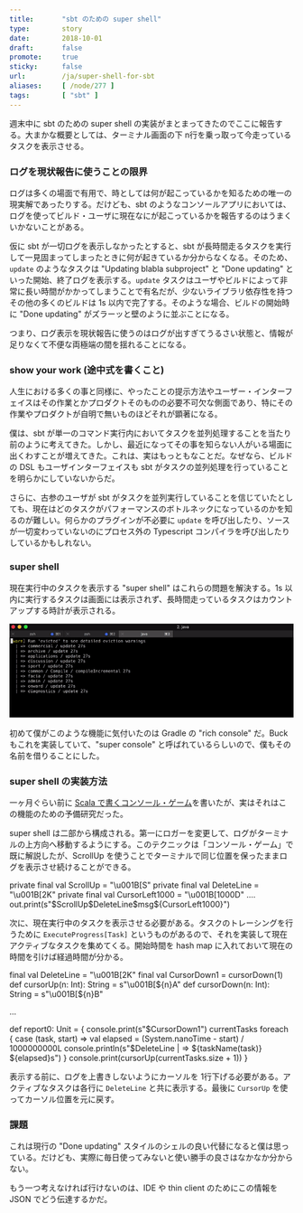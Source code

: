 ```yaml
---
title:       "sbt のための super shell"
type:        story
date:        2018-10-01
draft:       false
promote:     true
sticky:      false
url:         /ja/super-shell-for-sbt
aliases:     [ /node/277 ]
tags:        [ "sbt" ]
---
```


週末中に sbt のための super shell の実装がまとまってきたのでここに報告する。大まかな概要としては、ターミナル画面の下 n行を乗っ取って今走っているタスクを表示させる。

### ログを現状報告に使うことの限界

ログは多くの場面で有用で、時としては何が起こっているかを知るための唯一の現実解であったりする。だけども、sbt のようなコンソールアプリにおいては、ログを使ってビルド・ユーザに現在なにが起こっているかを報告するのはうまくいかないことがある。

仮に sbt が一切ログを表示しなかったとすると、sbt が長時間走るタスクを実行して一見固まってしまったときに何が起きているか分からなくなる。そのため、`update` のようなタスクは "Updating blabla subproject" と "Done updating" といった開始、終了ログを表示する。`update` タスクはユーザやビルドによって非常に長い時間がかかってしまうことで有名だが、少ないライブラリ依存性を持つその他の多くのビルドは 1s 以内で完了する。そのような場合、ビルドの開始時に "Done updating" がズラーッと壁のように並ぶことになる。

つまり、ログ表示を現状報告に使うのはログが出すぎてうるさい状態と、情報が足りなくて不便な両極端の間を揺れることになる。

### show your work (途中式を書くこと)

人生における多くの事と同様に、やったことの提示方法やユーザー・インターフェイスはその作業とかプロダクトそのものの必要不可欠な側面であり、特にその作業やプロダクトが自明で無いものほどそれが顕著になる。

僕は、sbt が単一のコマンド実行内においてタスクを並列処理することを当たり前のように考えてきた。しかし、最近になってその事を知らない人がいる場面に出くわすことが増えてきた。これは、実はもっともなことだ。なぜなら、ビルドの DSL もユーザインターフェイスも sbt がタスクの並列処理を行っていることを明らかにしていないからだ。

さらに、古参のユーザが sbt がタスクを並列実行していることを信じていたとしても、現在はどのタスクがパフォーマンスのボトルネックになっているのかを知るのが難しい。何らかのプラグインが不必要に `update` を呼び出したり、ソースが一切変わっていないのにプロセス外の Typescript コンパイラを呼び出したりしているかもしれない。

### super shell

現在実行中のタスクを表示する "super shell" はこれらの問題を解決する。1s 以内に実行するタスクは画面には表示されず、長時間走っているタスクはカウントアップする時計が表示される。

![super shell](https://raw.githubusercontent.com/eed3si9n/eed3si9n.com/master/images/super-shell.gif)

初めて僕がこのような機能に気付いたのは Gradle の "rich console" だ。Buck もこれを実装していて、"super console" と呼ばれているらしいので、僕もその名前を借りることにした。

### super shell の実装方法

一ヶ月ぐらい前に [Scala で書くコンソール・ゲーム](http://eed3si9n.com/ja/console-games-in-scala)を書いたが、実はそれはこの機能のための予備研究だった。

super shell は二部から構成される。第一にロガーを変更して、ログがターミナルの上方向へ移動するようにする。このテクニックは「コンソール・ゲーム」で既に解説したが、ScrollUp を使うことでターミナルで同じ位置を保ったままログを表示させ続けることができる。

<scala>
  private final val ScrollUp = "\u001B[S"
  private final val DeleteLine = "\u001B[2K"
  private final val CursorLeft1000 = "\u001B[1000D"
....
        out.print(s"$ScrollUp$DeleteLine$msg${CursorLeft1000}")
</scala>

次に、現在実行中のタスクを表示させる必要がある。タスクのトレーシングを行うために `ExecuteProgress[Task]` というものがあるので、それを実装して現在アクティブなタスクを集めてくる。開始時間を hash map に入れておいて現在の時間を引けば経過時間が分かる。

<scala>
  final val DeleteLine = "\u001B[2K"
  final val CursorDown1 = cursorDown(1)
  def cursorUp(n: Int): String = s"\u001B[${n}A"
  def cursorDown(n: Int): String = s"\u001B[${n}B"

...

def report0: Unit = {
  console.print(s"$CursorDown1")
  currentTasks foreach {
    case (task, start) =>
      val elapsed = (System.nanoTime - start) / 1000000000L
      console.println(s"$DeleteLine  | => ${taskName(task)} ${elapsed}s")
  }
  console.print(cursorUp(currentTasks.size + 1))
}
</scala>

表示する前に、ログを上書きしないようにカーソルを 1行下げる必要がある。アクティブなタスクは各行に `DeleteLine` と共に表示する。最後に `CursorUp` を使ってカーソル位置を元に戻す。

### 課題

これは現行の "Done updating" スタイルのシェルの良い代替になると僕は思っている。だけども、実際に毎日使ってみないと使い勝手の良さはなかなか分からない。

もう一つ考えなければ行けないのは、IDE や thin client のためにこの情報を JSON でどう伝達するかだ。
